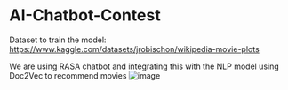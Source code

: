 # AI-Chatbot-Contest

Dataset to train the model: https://www.kaggle.com/datasets/jrobischon/wikipedia-movie-plots

We are using RASA chatbot and integrating this with the NLP model using Doc2Vec to recommend movies
![image](https://github.com/NethanShaik/AI-Chatbot-Contest/assets/66028026/ae0add0b-6dd6-4a69-a506-bffd093517d2)
